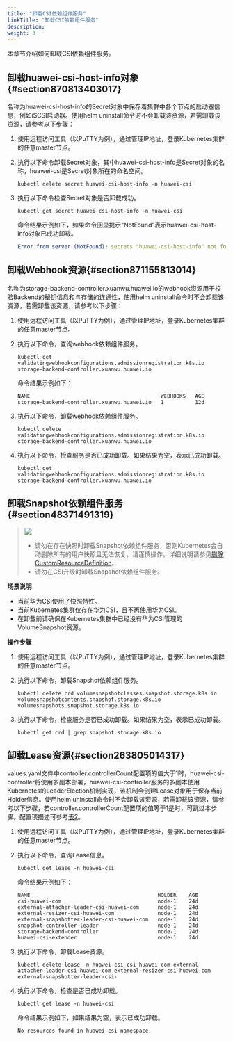 ```yaml
---
title: "卸载CSI依赖组件服务"
linkTitle: "卸载CSI依赖组件服务"
description: 
weight: 3
---
```


本章节介绍如何卸载CSI依赖组件服务。

## 卸载huawei-csi-host-info对象{#section870813403017}

名称为huawei-csi-host-info的Secret对象中保存着集群中各个节点的启动器信息，例如iSCSI启动器。使用helm uninstall命令时不会卸载该资源，若需卸载该资源，请参考以下步骤：

1.  使用远程访问工具（以PuTTY为例），通过管理IP地址，登录Kubernetes集群的任意master节点。
2.  执行以下命令卸载Secret对象，其中huawei-csi-host-info是Secret对象的名称，huawei-csi是Secret对象所在的命名空间。

    ```
    kubectl delete secret huawei-csi-host-info -n huawei-csi
    ```

3.  执行以下命令检查Secret对象是否卸载成功。

    ```
    kubectl get secret huawei-csi-host-info -n huawei-csi 
    ```

    命令结果示例如下，如果命令回显提示“NotFound”表示huawei-csi-host-info对象已成功卸载。

    ```yaml
    Error from server (NotFound): secrets "huawei-csi-host-info" not found
    ```

## 卸载Webhook资源{#section871155813014}

名称为storage-backend-controller.xuanwu.huawei.io的webhook资源用于校验Backend的秘钥信息和与存储的连通性，使用helm uninstall命令时不会卸载该资源，若需卸载该资源，请参考以下步骤：

1.  使用远程访问工具（以PuTTY为例），通过管理IP地址，登录Kubernetes集群的任意master节点。
2.  执行以下命令，查询webhook依赖组件服务。

    ```
    kubectl get validatingwebhookconfigurations.admissionregistration.k8s.io storage-backend-controller.xuanwu.huawei.io
    ```

    命令结果示例如下：

    ```
    NAME                                          WEBHOOKS   AGE
    storage-backend-controller.xuanwu.huawei.io   1          12d
    ```

3.  执行以下命令，卸载webhook依赖组件服务。

    ```
    kubectl delete validatingwebhookconfigurations.admissionregistration.k8s.io storage-backend-controller.xuanwu.huawei.io
    ```

4.  执行以下命令，检查服务是否已成功卸载。如果结果为空，表示已成功卸载。

    ```
    kubectl get validatingwebhookconfigurations.admissionregistration.k8s.io storage-backend-controller.xuanwu.huawei.io
    ```

## 卸载Snapshot依赖组件服务{#section48371491319}

>![](/css-docs/public_sys-resources/zh-cn/icon-notice.gif)  
>-   请勿在存在快照时卸载Snapshot依赖组件服务，否则Kubernetes会自动删除所有的用户快照且无法恢复，请谨慎操作。详细说明请参见[删除 CustomResourceDefinition](https://kubernetes.io/zh/docs/tasks/extend-kubernetes/custom-resources/custom-resource-definitions/#delete-a-customresourcedefinition)。
>-   请勿在CSI升级时卸载Snapshot依赖组件服务。

**场景说明**

-   当前华为CSI使用了快照特性。
-   当前Kubernetes集群仅存在华为CSI，且不再使用华为CSI。
-   在卸载前请确保在Kubernetes集群中已经没有华为CSI管理的VolumeSnapshot资源。

**操作步骤**

1.  使用远程访问工具（以PuTTY为例），通过管理IP地址，登录Kubernetes集群的任意master节点。
2.  执行以下命令，卸载Snapshot依赖组件服务。

    ```
    kubectl delete crd volumesnapshotclasses.snapshot.storage.k8s.io volumesnapshotcontents.snapshot.storage.k8s.io volumesnapshots.snapshot.storage.k8s.io
    ```

3.  执行以下命令，检查服务是否已成功卸载。如果结果为空，表示已成功卸载。

    ```
    kubectl get crd | grep snapshot.storage.k8s.io
    ```

## 卸载Lease资源{#section263805014317}

values.yaml文件中controller.controllerCount配置项的值大于1时，huawei-csi-controller将使用多副本部署，huawei-csi-controller服务的多副本使用Kubernetes的LeaderElection机制实现，该机制会创建Lease对象用于保存当前Holder信息。使用helm uninstall命令时不会卸载该资源，若需卸载该资源，请参考以下步骤，若controller.controllerCount配置项的值等于1是时，可跳过本步骤。配置项描述可参考[表2](/v4.5.0/installation-and-deployment/installing-huawei-csi/installing-huawei-csi-using-helm/parameters-in-the-values-yaml-file-of-helm#table813124411459)。

1.  使用远程访问工具（以PuTTY为例），通过管理IP地址，登录Kubernetes集群的任意master节点。
2.  执行以下命令，查询Lease信息。

    ```
    kubectl get lease -n huawei-csi
    ```

    命令结果示例如下：

    ```
    NAME                                         HOLDER    AGE
    csi-huawei-com                               node-1    24d
    external-attacher-leader-csi-huawei-com      node-1    24d
    external-resizer-csi-huawei-com              node-1    24d
    external-snapshotter-leader-csi-huawei-com   node-1    24d
    snapshot-controller-leader                   node-1    24d
    storage-backend-controller                   node-1    24d
    huawei-csi-extender                          node-1    24d
    ```

3.  执行以下命令，卸载Lease资源。

    ```
    kubectl delete lease -n huawei-csi csi-huawei-com external-attacher-leader-csi-huawei-com external-resizer-csi-huawei-com external-snapshotter-leader-csi-
    ```

4.  执行以下命令，检查是否已成功卸载。

    ```
    kubectl get lease -n huawei-csi
    ```

    命令结果示例如下，如果结果为空，表示已成功卸载。

    ```
    No resources found in huawei-csi namespace.
    ```

